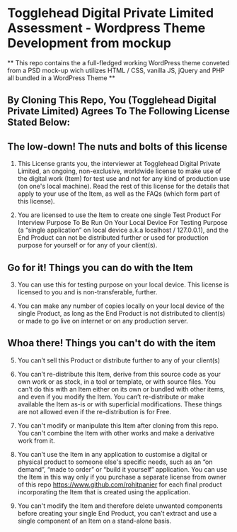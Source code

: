 # Togglehead Digital Private Limited Assessment - Wordpress Theme Development from mockup

** This repo contains the a full-fledged working WordPress theme conveted from a PSD mock-up wich utilizes HTML / CSS, vanilla JS, jQuery and PHP all bundled in a WordPress Theme **

## By Cloning This Repo, You (Togglehead Digital Private Limited) Agrees To The Following License Stated Below:

## The low-down! The nuts and bolts of this license

1. This License grants you, the interviewer at Togglehead Digital Private Limited, an ongoing, non-exclusive, worldwide license to make use of the digital work (Item) for test use and not for any kind of production use (on one's local machine). Read the rest of this license for the details that apply to your use of the Item, as well as the FAQs (which form part of this license).

2. You are licensed to use the Item to create one single Test Product For Interview Purpose To Be Run On Your Local Device For Testing Purpose (a “single application” on local device a.k.a localhost / 127.0.0.1), and the End Product can not be distributed further or used for production purpose for yourself or for any of your client(s).

## Go for it! Things you can do with the Item

3. You can use this for testing purpose on your local device. This license is licensed to you and is non-transferable, further.

4. You can make any number of copies locally on your local device of the single Product, as long as the End Product is not distributed to client(s) or made to go live on internet or on any production server.

## Whoa there! Things you can't do with the item

5. You can’t sell this Product or distribute further to any of your client(s)

6. You can’t re-distribute this Item, derive from this source code as your own work or as stock, in a tool or template, or with source files. You can’t do this with an Item either on its own or bundled with other items, and even if you modify the Item. You can’t re-distribute or make available the Item as-is or with superficial modifications. These things are not allowed even if the re-distribution is for Free.

7. You can't modify or manipulate this Item after cloning from this repo. You can't combine the Item with other works and make a derivative work from it.

8. You can’t use the Item in any application to customise a digital or physical product to someone else's specific needs, such as an “on demand”, “made to order” or “build it yourself” application. You can use the Item in this way only if you purchase a separate license from owner of this repo https://www.github.com/rohitpanier for each final product incorporating the Item that is created using the application.

9. You can't modify the Item and therefore delete unwanted components before creating your single End Product, you can’t extract and use a single component of an Item on a stand-alone basis.
